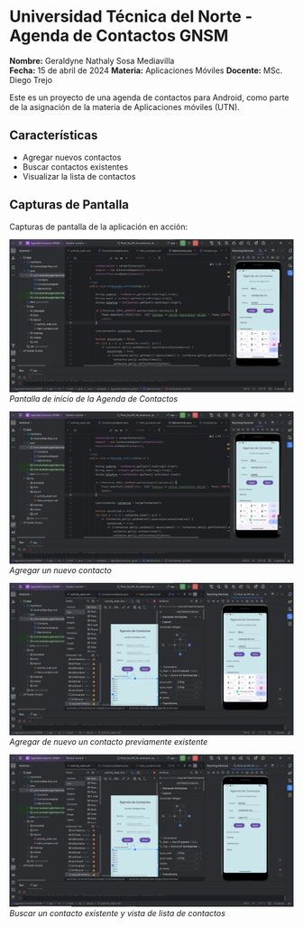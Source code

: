 # Universidad Técnica del Norte - Agenda de Contactos GNSM

**Nombre:** Geraldyne Nathaly Sosa Mediavilla  
**Fecha:** 15 de abril de 2024
**Materia:** Aplicaciones Móviles
**Docente:** MSc. Diego Trejo

Este es un proyecto de una agenda de contactos para Android, como parte de la asignación de la materia de Aplicaciones móviles (UTN).

## Características

- Agregar nuevos contactos
- Buscar contactos existentes
- Visualizar la lista de contactos

## Capturas de Pantalla

Capturas de pantalla de la aplicación en acción:

![Imagen 1](img/1.png)
*Pantalla de inicio de la Agenda de Contactos*

![Imagen 2](img/2.png)
*Agregar un nuevo contacto*

![Imagen 3](img/3.png)
*Agregar de nuevo un contacto previamente existente*

![Imagen 4](img/4.png)
*Buscar un contacto existente y vista de lista de contactos*
